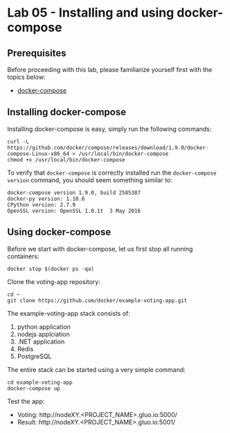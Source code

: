 # Lab 05 - Installing and using docker-compose

## Prerequisites

Before proceeding with this lab, please familiarize yourself first with the topics below:

* [docker-compose](https://docs.docker.com/engine/reference/glossary/#compose)

## Installing docker-compose

Installing docker-compose is easy, simply run the following commands:

```
curl -L https://github.com/docker/compose/releases/download/1.9.0/docker-compose-Linux-x86_64 > /usr/local/bin/docker-compose
chmod +x /usr/local/bin/docker-compose
```

To verify that `docker-compose` is correctly installed run the `docker-compose version` command, you should seem something similar to:

```
docker-compose version 1.9.0, build 2585387
docker-py version: 1.10.6
CPython version: 2.7.9
OpenSSL version: OpenSSL 1.0.1t  3 May 2016
```

## Using docker-compose

Before we start with docker-compose, let us first stop all running containers:

```
docker stop $(docker ps -qa)
```

Clone the voting-app repository:

```
cd ~
git clone https://github.com/docker/example-voting-app.git
```

The example-voting-app stack consists of:

1. python application
2. nodejs applciation
3. .NET application
4. Redis
5. PostgreSQL

The entire stack can be started using a very simple command:

```
cd example-voting-app
docker-compose up
```

Test the app:
- Voting: http://nodeXY.<PROJECT_NAME>.gluo.io:5000/
- Result: http://nodeXY.<PROJECT_NAME>.gluo.io:5001/

